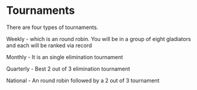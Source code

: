 # Tournaments

There are four types of tournaments.

Weekly - which is an round robin. You will be in a group of eight gladiators and each will be ranked via record

Monthly - It is an single elimination tournament

Quarterly - Best 2 out of 3 elimination tournament

National - An round robin followed by a 2 out of 3 tournament
